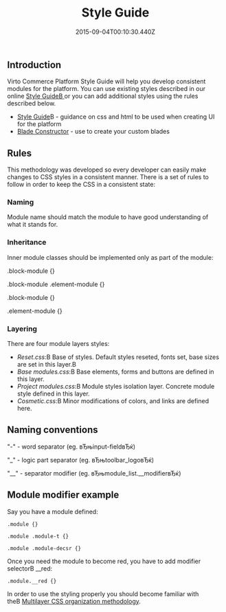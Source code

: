 ﻿---
title: Style Guide
description: The article contains Virto Commerce style guide
layout: docs
date: 2015-09-04T00:10:30.440Z
priority: 3
---
## Introduction

Virto Commerce Platform Style Guide will help you develop consistent modules for the platform. You can use existing styles described in our online [Style Guide](https://virtocommerce.com/styleguide/index.html)[В ]()or you can add additional styles using the rules described below.

* [Style Guide](https://virtocommerce.com/guides/style-guide)В - guidance on css and html to be used when creating UI for the platform
* [Blade Constructor](https://virtocommerce.com/guides/blade-constructor) - use to create your custom blades

## Rules

This methodology was developed so every developer can easily make changes to CSS styles in a consistent manner. There is a set of rules to follow in order to keep the CSS in a consistent state:

### Naming

Module name should match the module to have good understanding of what it stands for.

### Inheritance

Inner module classes should be implemented only as part of the module:

.block-module {}

.block-module .element-module {}

.block-module {}

.element-module {}

### Layering

There are four module layers styles:

* *Reset.css*:В Base of styles. Default styles reseted, fonts set, base sizes are set in this layer.В 
* *Base modules.css*:В Base elements, forms and buttons are defined in this layer.
* *Project modules.css*:В Module styles isolation layer. Concrete module style defined in this layer.
* *Cosmetic.css*:В Minor modifications of colors, and links are defined here.

## Naming conventions

"-" - word separator (eg. вЂњinput-fieldвЂќ)

"_" - logic part separator (eg. вЂњtoolbar_logoвЂќ)

"__" - separator modifier (eg. вЂњmodule_list.__modifierвЂќ)

## Module modifier example

Say you have a module defined:

```
.module {}

.module .module-t {}

.module .module-decsr {}
```

Once you need the module to become red, you have to add modifier selectorВ __red:

```
.module.__red {}
```
  
In order to use the styling properly you should become familiar with theВ [Multilayer CSS organization methodology](http://operatino.github.io/MCSS/en/).
